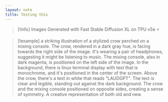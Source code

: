 ```yaml
---
layout: note
title: Testing this
---
```


> [!info]
> Images Generated with Fast Stable Diffusion XL on TPU v5e ⚡

> [!example]
> a striking illustration of a stylized crow perched on a mixing console. The crow, rendered in a dark gray hue, is facing towards the right side of the image. It's wearing a pair of headphones, suggesting it might be listening to music. The mixing console, also in dark magenta, is positioned on the left side of the image. In the background, there is linux terminal display with text that is monochrome, and it's positioned in the center of the screen. Above the crow, there's a text in white that reads "LAUDGPT". The text is clear and legible, standing out against the dark background. The crow and the mixing console positioned on opposite sides, creating a sense of symmetry. A creative representation of both old and new.
